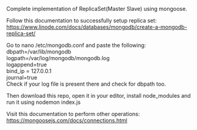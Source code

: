 Complete implementation of ReplicaSet(Master Slave) using mongoose.

Follow this documentation to successfully setup replica set: https://www.linode.com/docs/databases/mongodb/create-a-mongodb-replica-set/

Go to nano /etc/mongodb.conf and paste the following:                                                                                 
dbpath=/var/lib/mongodb                                                                                                                
logpath=/var/log/mongodb/mongodb.log                                                                                                    
logappend=true                                                                                                                          
bind_ip = 127.0.0.1                                                                                                                    
journal=true                                                                                                                            
Check if your log file is present there and check for dbpath too.

Then download this repo, open it in your editor, install node_modules and run it using nodemon index.js

Visit this documentation to perform other operations: https://mongoosejs.com/docs/connections.html
